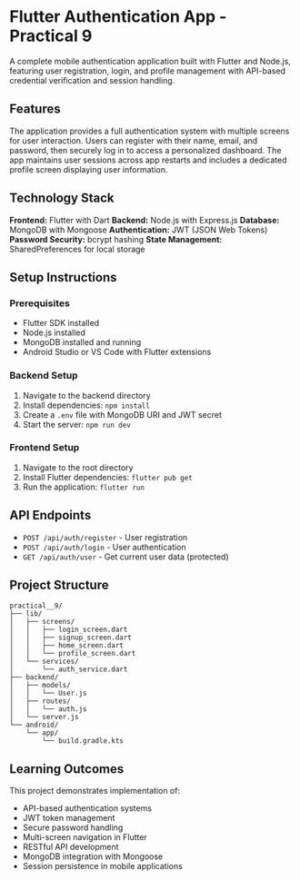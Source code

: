 # Flutter Authentication App - Practical 9

A complete mobile authentication application built with Flutter and Node.js, featuring user registration, login, and profile management with API-based credential verification and session handling.

## Features

The application provides a full authentication system with multiple screens for user interaction. Users can register with their name, email, and password, then securely log in to access a personalized dashboard. The app maintains user sessions across app restarts and includes a dedicated profile screen displaying user information.

## Technology Stack

**Frontend:** Flutter with Dart
**Backend:** Node.js with Express.js
**Database:** MongoDB with Mongoose
**Authentication:** JWT (JSON Web Tokens)
**Password Security:** bcrypt hashing
**State Management:** SharedPreferences for local storage

## Setup Instructions

### Prerequisites
- Flutter SDK installed
- Node.js installed
- MongoDB installed and running
- Android Studio or VS Code with Flutter extensions

### Backend Setup
1. Navigate to the backend directory
2. Install dependencies: `npm install`
3. Create a `.env` file with MongoDB URI and JWT secret
4. Start the server: `npm run dev`

### Frontend Setup
1. Navigate to the root directory
2. Install Flutter dependencies: `flutter pub get`
3. Run the application: `flutter run`

## API Endpoints

- `POST /api/auth/register` - User registration
- `POST /api/auth/login` - User authentication
- `GET /api/auth/user` - Get current user data (protected)

## Project Structure

```
practical__9/
├── lib/
│   ├── screens/
│   │   ├── login_screen.dart
│   │   ├── signup_screen.dart
│   │   ├── home_screen.dart
│   │   └── profile_screen.dart
│   └── services/
│       └── auth_service.dart
├── backend/
│   ├── models/
│   │   └── User.js
│   ├── routes/
│   │   └── auth.js
│   └── server.js
└── android/
    └── app/
        └── build.gradle.kts
```


## Learning Outcomes

This project demonstrates implementation of:
- API-based authentication systems
- JWT token management
- Secure password handling
- Multi-screen navigation in Flutter
- RESTful API development
- MongoDB integration with Mongoose
- Session persistence in mobile applications


